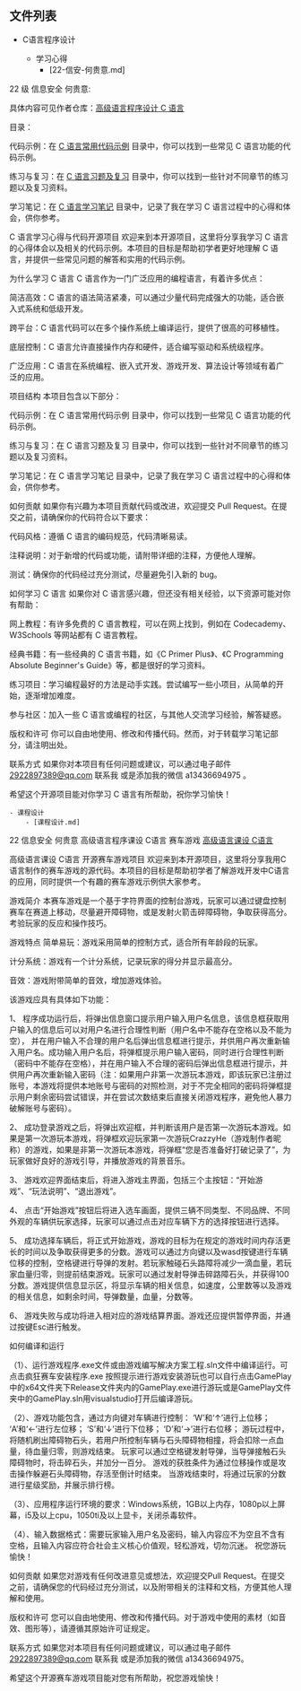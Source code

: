 

## 文件列表

- C语言程序设计

    - 学习心得
        - [22-信安-何贵意.md]

22 级 信息安全 何贵意:

具体内容可见作者仓库：[高级语言程序设计 C 语言](https://github.com/ShiyuBanzhou/-C-)

目录：

代码示例：在 [C 语言常用代码示例](C语言常用代码示例) 目录中，你可以找到一些常见 C 语言功能的代码示例。

练习与复习：在 [C 语言习题及复习](C语言习题及复习) 目录中，你可以找到一些针对不同章节的练习题以及复习资料。

学习笔记：在 [C 语言学习笔记](C语言学习笔记) 目录中，记录了我在学习 C 语言过程中的心得和体会，供你参考。

C 语言学习心得与代码开源项目 欢迎来到本开源项目，这里将分享我学习 C 语言的心得体会以及相关的代码示例。本项目的目标是帮助初学者更好地理解 C 语言，并提供一些常见问题的解答和实用的代码示例。

为什么学习 C 语言 C 语言作为一门广泛应用的编程语言，有着许多优点：

简洁高效：C 语言的语法简洁紧凑，可以通过少量代码完成强大的功能，适合嵌入式系统和低级开发。

跨平台：C 语言代码可以在多个操作系统上编译运行，提供了很高的可移植性。

底层控制：C 语言允许直接操作内存和硬件，适合编写驱动和系统级程序。

广泛应用：C 语言在系统编程、嵌入式开发、游戏开发、算法设计等领域有着广泛的应用。

项目结构 本项目包含以下部分：

代码示例：在 C 语言常用代码示例 目录中，你可以找到一些常见 C 语言功能的代码示例。

练习与复习：在 C 语言习题及复习 目录中，你可以找到一些针对不同章节的练习题以及复习资料。

学习笔记：在 C 语言学习笔记 目录中，记录了我在学习 C 语言过程中的心得和体会，供你参考。

如何贡献 如果你有兴趣为本项目贡献代码或改进，欢迎提交 Pull Request。在提交之前，请确保你的代码符合以下要求：

代码风格：遵循 C 语言的编码规范，代码清晰易读。

注释说明：对于新增的代码或功能，请附带详细的注释，方便他人理解。

测试：确保你的代码经过充分测试，尽量避免引入新的 bug。

如何学习 C 语言 如果你对 C 语言感兴趣，但还没有相关经验，以下资源可能对你有帮助：

网上教程：有许多免费的 C 语言教程，可以在网上找到，例如在 Codecademy、W3Schools 等网站都有 C 语言教程。

经典书籍：有一些经典的 C 语言书籍，如《C Primer Plus》、《C Programming Absolute Beginner's Guide》等，都是很好的学习资料。

练习项目：学习编程最好的方法是动手实践。尝试编写一些小项目，从简单的开始，逐渐增加难度。

参与社区：加入一些 C 语言或编程的社区，与其他人交流学习经验，解答疑惑。

版权和许可 你可以自由地使用、修改和传播代码。然而，对于转载学习笔记部分，请注明出处。

联系方式 如果你对本项目有任何问题或建议，可以通过电子邮件 2922897389@qq.com 联系我 或是添加我的微信 a13436694975 。

希望这个开源项目能对你学习 C 语言有所帮助，祝你学习愉快！


    - 课程设计
        - [课程设计.md]

22 信息安全 何贵意 高级语言程序课设 C语言 赛车游戏
[高级语言课设 C语言](https://github.com/ShiyuBanzhou/-)

高级语言课设 C语言
开源赛车游戏项目 欢迎来到本开源项目，这里将分享我用C语言制作的赛车游戏的源代码。本项目的目标是帮助初学者了解游戏开发中C语言的应用，同时提供一个有趣的赛车游戏示例供大家参考。

游戏简介 本赛车游戏是一个基于字符界面的控制台游戏，玩家可以通过键盘控制赛车在赛道上移动，尽量避开障碍物，或是发射火箭击碎障碍物，争取获得高分。考验玩家的反应和操作技巧。

游戏特点 简单易玩：游戏采用简单的控制方式，适合所有年龄段的玩家。

计分系统：游戏有一个计分系统，记录玩家的得分并显示最高分。

音效：游戏附带简单的音效，增加游戏体验。

该游戏应具有具体如下功能：

1、 程序成功运行后，将弹出信息窗口提示用户输入用户名信息，该信息框获取用户输入的信息后可以对用户名进行合理性判断（用户名中不能存在空格以及不能为空）， 并在用户输入不合理的用户名后弹出信息框进行提示，并供用户再次重新输入用户名。成功输入用户名后，将弹框提示用户输入密码，同时进行合理性判断（密码中不能存在空格），并在用户输入不合理的密码后弹出信息框进行提示，并供用户再次重新输入密码（注：如果用户非第一次游玩本游戏，即该玩家已注册过账号，本游戏将提供本地账号与密码的对照检测，对于不完全相同的密码将弹框提示用户剩余密码尝试错误，并在尝试次数结束后直接关闭游戏程序，避免他人暴力破解账号与密码）。

2、 成功登录游戏之后，将弹出欢迎框，并判断该用户是否第一次游玩本游戏。如果是第一次游玩本游戏，将弹框欢迎玩家第一次游玩CrazzyHe（游戏制作者昵称）的游戏，如果是非第一次游玩本游戏，将弹框“您是否准备好打破记录了”，为玩家做好良好的游戏引导，并播放游戏的背景音乐。

3、 游戏欢迎界面结束后，将进入游戏主界面，包括三个主按钮：“开始游戏”、“玩法说明”、“退出游戏”。

4、 点击“开始游戏”按钮后将进入选车画面，提供三辆不同类型、不同品牌、不同外观的车辆供玩家选择，玩家可以通过点击对应车辆下方的选择按钮进行选择。

5、 成功选择车辆后，将正式开始游戏，游戏的目标为在规定的游戏时间内存活更长的时间以及争取获得更多的分数。游戏可以通过方向键以及wasd按键进行车辆位移的控制，空格键进行导弹的发射。若玩家触碰石头路障将减少一滴血量，若玩家血量归零，则提前结束游戏。玩家可以通过发射导弹击碎路障石头，并获得100分数。游戏提供信息显示区，将显示车辆的相关信息，如速度，公里数等以及游戏的相关信息，如剩余时间，导弹数量，血量，分数等。

6、 游戏失败与成功将进入相对应的游戏结算界面。游戏还应提供暂停界面，并通过按键Esc进行触发。

如何编译和运行

（1）、运行游戏程序.exe文件或由游戏编写解决方案工程.sln文件中编译运行。可点击疯狂赛车安装程序.exe 按照提示进行游戏安装游玩也可以自行点击GamePlay中的x64文件夹下Release文件夹内的GamePlay.exe进行游玩或是GamePlay文件夹中的GamePlay.sln用visualstudio打开后编译游玩。

（2）、游戏功能包含，通过方向键对车辆进行控制： ‘W’和‘↑’进行上位移； ‘A’和‘←’进行左位移； ‘S’和‘↓’进行下位移； ‘D’和‘→’进行右位移； 游玩过程中，将随机刷出障碍物石头，若用户所控制车辆与石头障碍物相撞，将会扣除一点血量，待血量归零，则游戏结束。 玩家可以通过空格键发射导弹，当导弹接触石头障碍物时，将击碎石头，并加分一百分。 游戏的获胜条件为通过位移操作或是攻击操作躲避石头障碍物，存活至倒计时结束。 当游戏结束时，将通过玩家的分数进行星级奖励，并展示排行榜。

（3）、应用程序运行环境的要求：Windows系统，1GB以上内存，1080p以上屏幕，i5及以上cpu，1050ti及以上显卡，关闭杀毒软件。

（4）、输入数据格式：需要玩家输入用户名及密码，输入内容应不为空且不含有空格，且输入内容应符合社会主义核心价值观，轻松游戏，切勿沉迷。 祝您游玩愉快！

如何贡献 如果您对游戏有任何改进意见或想法，欢迎提交Pull Request。在提交之前，请确保您的代码经过充分测试，以及附带相关的注释和文档，方便其他人理解和使用。

版权和许可 您可以自由地使用、修改和传播代码。对于游戏中使用的素材（如音效、图形等），请遵循其原始许可证规定。

联系方式 如果您对本项目有任何问题或建议，可以通过电子邮件 2922897389@qq.com 联系我 或是添加我的微信 a13436694975。

希望这个开源赛车游戏项目能对您有所帮助，祝您游戏愉快！

